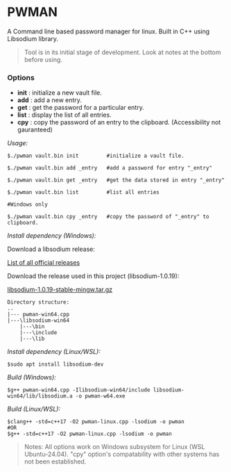 # PWMAN

A Command line based password manager for linux. Built in C++ using Libsodium library.

> Tool is in its initial stage of development. Look at notes at the bottom before using.

### Options
- **init** : initialize a new vault file.
- **add** : add a new entry.
- **get** : get the password for a particular entry.
- **list** : display the list of all entries.
- **cpy** : copy the password of an entry to the clipboard. (Accessibility not gauranteed)

*Usage:*
```
$./pwman vault.bin init         #initialize a vault file.

$./pwman vault.bin add _entry   #add a password for entry "_entry"

$./pwman vault.bin get _entry   #get the data stored in entry "_entry"

$./pwman vault.bin list         #list all entries

#Windows only

$./pwman vault.bin cpy _entry   #copy the password of "_entry" to clipboard.
```

*Install dependency (Windows):*

Download a libsodium release:

[List of all official releases](https://download.libsodium.org/libsodium/releases/)

Download the release used in this project (libsodium-1.0.19):

[libsodium-1.0.19-stable-mingw.tar.gz](https://download.libsodium.org/libsodium/releases/libsodium-1.0.19-stable-mingw.tar.gz)
```
Directory structure:
..
|--- pwman-win64.cpp
|---\libsodium-win64
    |---\bin
    |---\include
    |---\lib
```

*Install dependency (Linux/WSL):*
```
$sudo apt install libsodium-dev
```

*Build (Windows):*
```
$g++ pwman-win64.cpp -Ilibsodium-win64/include libsodium-win64/lib/libsodium.a -o pwman-w64.exe
```

*Build (Linux/WSL):*
```
$clang++ -std=c++17 -O2 pwman-linux.cpp -lsodium -o pwman
#OR
$g++ -std=c++17 -O2 pwman-linux.cpp -lsodium -o pwman
```

> Notes:
> All options work on Windows subsystem for Linux (WSL Ubuntu-24.04).
> "cpy" option's compatability with other systems has not been established.
